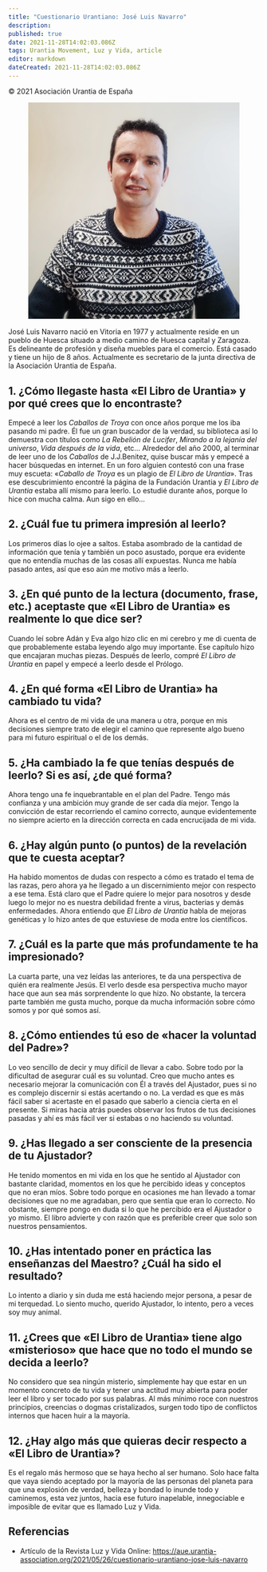 ```yaml
---
title: "Cuestionario Urantiano: José Luis Navarro"
description: 
published: true
date: 2021-11-28T14:02:03.086Z
tags: Urantia Movement, Luz y Vida, article
editor: markdown
dateCreated: 2021-11-28T14:02:03.086Z
---
```


<p class="v-card v-sheet theme--light grey lighten-3 px-2">© 2021 Asociación Urantia de España</p>

<figure id="Figure_1" class="image urantiapedia">
<img src="/image/article/Luz_y_Vida/LyV_2021_06/Jose-Luis-Navarro.jpg" alt="José Luis Navarro">
</figure>

José Luis Navarro nació en Vitoria en 1977 y actualmente reside en un pueblo de Huesca situado a medio camino de Huesca capital y Zaragoza. Es delineante de profesión y diseña muebles para el comercio. Está casado y tiene un hijo de 8 años. Actualmente es secretario de la junta directiva de la Asociación Urantia de España.

## 1. ¿Cómo llegaste hasta «El Libro de Urantia» y por qué crees que lo encontraste?

Empecé a leer los _Caballos de Troya_ con once años porque me los iba pasando mi padre. Él fue un gran buscador de la verdad, su biblioteca así lo demuestra con títulos como _La Rebelión de Lucifer_, _Mirando a la lejanía del universo_, _Vida después de la vida_, etc… Alrededor del año 2000, al terminar de leer uno de los _Caballos_ de J.J.Benitez, quise buscar más y empecé a hacer búsquedas en internet. En un foro alguien contestó con una frase muy escueta: «_Caballo de Troya_ es un plagio de _El Libro de Urantia_». Tras ese descubrimiento encontré la página de la Fundación Urantia y _El Libro de Urantia_ estaba allí mismo para leerlo. Lo estudié durante años, porque lo hice con mucha calma. Aun sigo en ello…

## 2. ¿Cuál fue tu primera impresión al leerlo?

Los primeros días lo ojee a saltos. Estaba asombrado de la cantidad de información que tenía y también un poco asustado, porque era evidente que no entendía muchas de las cosas allí expuestas. Nunca me había pasado antes, así que eso aún me motivo más a leerlo.

## 3. ¿En qué punto de la lectura (documento, frase, etc.) aceptaste que «El Libro de Urantia» es realmente lo que dice ser?

Cuando leí sobre Adán y Eva algo hizo clic en mi cerebro y me di cuenta de que probablemente estaba leyendo algo muy importante. Ese capítulo hizo que encajaran muchas piezas. Después de leerlo, compré _El Libro de Urantia_ en papel y empecé a leerlo desde el Prólogo.

## 4. ¿En qué forma «El Libro de Urantia» ha cambiado tu vida?

Ahora es el centro de mi vida de una manera u otra, porque en mis decisiones siempre trato de elegir el camino que represente algo bueno para mi futuro espiritual o el de los demás.

## 5. ¿Ha cambiado la fe que tenías después de leerlo? Si es así, ¿de qué forma?

Ahora tengo una fe inquebrantable en el plan del Padre. Tengo más confianza y una ambición muy grande de ser cada día mejor. Tengo la convicción de estar recorriendo el camino correcto, aunque evidentemente no siempre acierto en la dirección correcta en cada encrucijada de mi vida.

## 6. ¿Hay algún punto (o puntos) de la revelación que te cuesta aceptar?

Ha habido momentos de dudas con respecto a cómo es tratado el tema de las razas, pero ahora ya he llegado a un discernimiento mejor con respecto a ese tema. Está claro que el Padre quiere lo mejor para nosotros y desde luego lo mejor no es nuestra debilidad frente a virus, bacterias y demás enfermedades. Ahora entiendo que _El Libro de Urantia_ habla de mejoras genéticas y lo hizo antes de que estuviese de moda entre los científicos.

## 7. ¿Cuál es la parte que más profundamente te ha impresionado?

La cuarta parte, una vez leídas las anteriores, te da una perspectiva de quién era realmente Jesús. El verlo desde esa perspectiva mucho mayor hace que aun sea más sorprendente lo que hizo. No obstante, la tercera parte también me gusta mucho, porque da mucha información sobre cómo somos y por qué somos así.

## 8. ¿Cómo entiendes tú eso de «hacer la voluntad del Padre»?

Lo veo sencillo de decir y muy difícil de llevar a cabo. Sobre todo por la dificultad de asegurar cuál es su voluntad. Creo que mucho antes es necesario mejorar la comunicación con Él a través del Ajustador, pues si no es complejo discernir si estás acertando o no. La verdad es que es más fácil saber si acertaste en el pasado que saberlo a ciencia cierta en el presente. Si miras hacia atrás puedes observar los frutos de tus decisiones pasadas y ahí es más fácil ver si estabas o no haciendo su voluntad.

## 9. ¿Has llegado a ser consciente de la presencia de tu Ajustador?

He tenido momentos en mi vida en los que he sentido al Ajustador con bastante claridad, momentos en los que he percibido ideas y conceptos que no eran míos. Sobre todo porque en ocasiones me han llevado a tomar decisiones que no me agradaban, pero que sentía que eran lo correcto. No obstante, siempre pongo en duda si lo que he percibido era el Ajustador o yo mismo. El libro advierte y con razón que es preferible creer que solo son nuestros pensamientos.

## 10. ¿Has intentado poner en práctica las enseñanzas del Maestro? ¿Cuál ha sido el resultado?

Lo intento a diario y sin duda me está haciendo mejor persona, a pesar de mi terquedad. Lo siento mucho, querido Ajustador, lo intento, pero a veces soy muy animal.

## 11. ¿Crees que «El Libro de Urantia» tiene algo «misterioso» que hace que no todo el mundo se decida a leerlo?

No considero que sea ningún misterio, simplemente hay que estar en un momento concreto de tu vida y tener una actitud muy abierta para poder leer el libro y ser tocado por sus palabras. Al más mínimo roce con nuestros principios, creencias o dogmas cristalizados, surgen todo tipo de conflictos internos que hacen huir a la mayoría.

## 12. ¿Hay algo más que quieras decir respecto a «El Libro de Urantia»?

Es el regalo más hermoso que se haya hecho al ser humano. Solo hace falta que vaya siendo aceptado por la mayoría de las personas del planeta para que una explosión de verdad, belleza y bondad lo inunde todo y caminemos, esta vez juntos, hacia ese futuro inapelable, innegociable e imposible de evitar que es llamado Luz y Vida.

## Referencias

- Artículo de la Revista Luz y Vida Online: https://aue.urantia-association.org/2021/05/26/cuestionario-urantiano-jose-luis-navarro